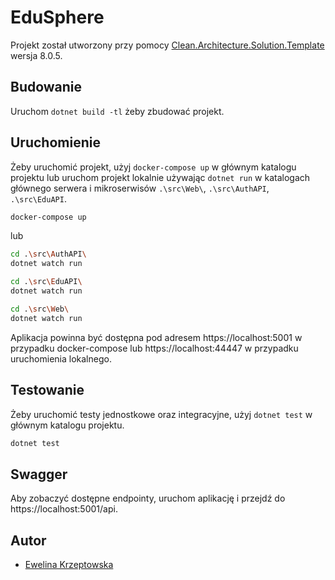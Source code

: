 ﻿# EduSphere

Projekt został utworzony przy pomocy [Clean.Architecture.Solution.Template](https://github.com/jasontaylordev/EduSphere)
wersja 8.0.5.

## Budowanie

Uruchom `dotnet build -tl` żeby zbudować projekt.

## Uruchomienie

Żeby uruchomić projekt, użyj `docker-compose up` w głównym katalogu projektu lub uruchom projekt lokalnie
używając `dotnet run` w katalogach głównego serwera i mikroserwisów `.\src\Web\`, `.\src\AuthAPI`, `.\src\EduAPI`.

```bash
docker-compose up
```

lub

```bash
cd .\src\AuthAPI\
dotnet watch run
```

```bash
cd .\src\EduAPI\
dotnet watch run
```

```bash
cd .\src\Web\
dotnet watch run
```

Aplikacja powinna być dostępna pod adresem https://localhost:5001 w przypadku docker-compose lub https://localhost:44447
w przypadku uruchomienia lokalnego.

## Testowanie

Żeby uruchomić testy jednostkowe oraz integracyjne, użyj `dotnet test` w głównym katalogu projektu.

```bash
dotnet test
```

## Swagger

Aby zobaczyć dostępne endpointy, uruchom aplikację i przejdź do https://localhost:5001/api.

## Autor

- [Ewelina Krzeptowska](https://github.com/ekrzeptowski)